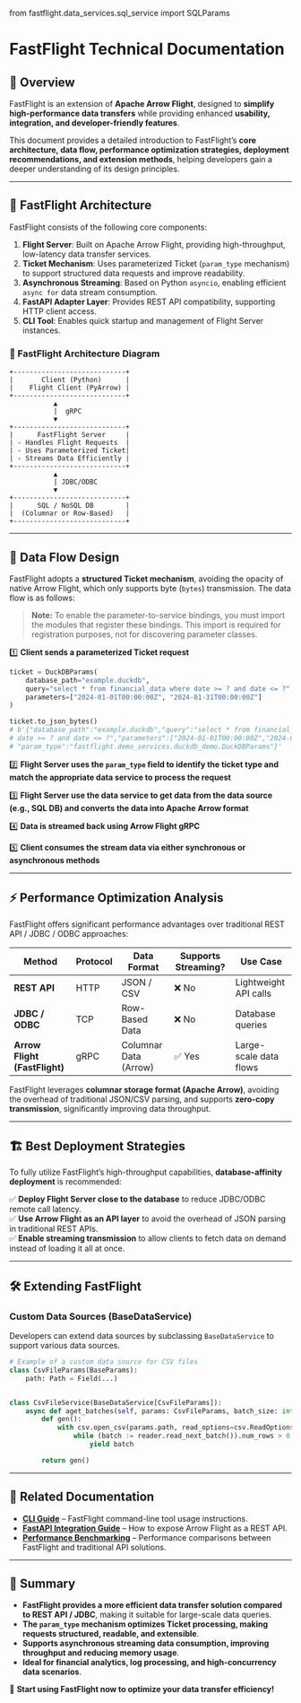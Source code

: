 from fastflight.data_services.sql_service import SQLParams

# **FastFlight Technical Documentation**

## **📌 Overview**

FastFlight is an extension of **Apache Arrow Flight**, designed to **simplify high-performance data transfers** while
providing enhanced **usability, integration, and developer-friendly features**.

This document provides a detailed introduction to FastFlight’s **core architecture, data flow, performance optimization
strategies, deployment recommendations, and extension methods**, helping developers gain a deeper understanding of its
design principles.

---

## **🚀 FastFlight Architecture**

FastFlight consists of the following core components:

1. **Flight Server**: Built on Apache Arrow Flight, providing high-throughput, low-latency data transfer services.
2. **Ticket Mechanism**: Uses parameterized Ticket (`param_type` mechanism) to support structured data requests and
   improve
   readability.
3. **Asynchronous Streaming**: Based on Python `asyncio`, enabling efficient `async for` data stream consumption.
4. **FastAPI Adapter Layer**: Provides REST API compatibility, supporting HTTP client access.
5. **CLI Tool**: Enables quick startup and management of Flight Server instances.

### **🔹 FastFlight Architecture Diagram**

```text
+----------------------------+
|       Client (Python)      |
|    Flight Client (PyArrow) |
+----------------------------+
           ▲
           |  gRPC
           ▼
+----------------------------+
|      FastFlight Server     |
| - Handles Flight Requests  |
| - Uses Parameterized Ticket|
| - Streams Data Efficiently |
+----------------------------+
           ▲
           | JDBC/ODBC
           ▼
+----------------------------+
|      SQL / NoSQL DB        |
|  (Columnar or Row-Based)   |
+----------------------------+
```

---

## **🔀 Data Flow Design**

FastFlight adopts a **structured Ticket mechanism**, avoiding the opacity of native Arrow Flight, which only supports
byte (`bytes`) transmission. The data flow is as follows:

> **Note:** To enable the parameter-to-service bindings, you must import the modules that register these bindings. This
> import is required for registration purposes, not for discovering parameter classes.

1️⃣ **Client sends a parameterized Ticket request**

```python
ticket = DuckDBParams(
    database_path="example.duckdb",
    query="select * from financial_data where date >= ? and date <= ?",
    parameters=["2024-01-01T00:00:00Z", "2024-01-31T00:00:00Z"]
)

ticket.to_json_bytes()
# b'{"database_path":"example.duckdb","query":"select * from financial_data where 
# date >= ? and date <= ?","parameters":["2024-01-01T00:00:00Z","2024-01-31T00:00:00Z"],
# "param_type":"fastflight.demo_services.duckdb_demo.DuckDBParams"}'

```

2️⃣ **Flight Server uses the `param_type` field to identify the ticket type and match the appropriate data service to
process
the request**

3️⃣ **Flight Server use the data service to get data from the data source (e.g., SQL DB) and converts the data into
Apache Arrow format**

4️⃣ **Data is streamed back using Arrow Flight gRPC**

5️⃣ **Client consumes the stream data via either synchronous or asynchronous methods**

---

## **⚡ Performance Optimization Analysis**

FastFlight offers significant performance advantages over traditional REST API / JDBC / ODBC approaches:

| Method                        | Protocol | Data Format           | Supports Streaming? | Use Case               |
|-------------------------------|----------|-----------------------|---------------------|------------------------|
| **REST API**                  | HTTP     | JSON / CSV            | ❌ No                | Lightweight API calls  |
| **JDBC / ODBC**               | TCP      | Row-Based Data        | ❌ No                | Database queries       |
| **Arrow Flight (FastFlight)** | gRPC     | Columnar Data (Arrow) | ✅ Yes               | Large-scale data flows |

FastFlight leverages **columnar storage format (Apache Arrow)**, avoiding the overhead of traditional JSON/CSV parsing,
and supports **zero-copy transmission**, significantly improving data throughput.

---

## **🏗️ Best Deployment Strategies**

To fully utilize FastFlight’s high-throughput capabilities, **database-affinity deployment** is recommended:

✅ **Deploy Flight Server close to the database** to reduce JDBC/ODBC remote call latency.  
✅ **Use Arrow Flight as an API layer** to avoid the overhead of JSON parsing in traditional REST APIs.  
✅ **Enable streaming transmission** to allow clients to fetch data on demand instead of loading it all at once.

---

## **🛠 Extending FastFlight**

### **Custom Data Sources (BaseDataService)**

Developers can extend data sources by subclassing `BaseDataService` to support various data sources.

```python
# Example of a custom data source for CSV files
class CsvFileParams(BaseParams):
    path: Path = Field(...)


class CsvFileService(BaseDataService[CsvFileParams]):
    async def aget_batches(self, params: CsvFileParams, batch_size: int | None = None) -> AsyncIterable[pa.RecordBatch]:
        def gen():
            with csv.open_csv(params.path, read_options=csv.ReadOptions(block_size=batch_size)) as reader:
                while (batch := reader.read_next_batch()).num_rows > 0:
                    yield batch

        return gen()
```

---

## **📖 Related Documentation**

- **[CLI Guide](./CLI_USAGE.md)** – FastFlight command-line tool usage instructions.
- **[FastAPI Integration Guide](./fastapi/README.md)** – How to expose Arrow Flight as a REST API.
- **[Performance Benchmarking](./docs/BENCHMARK.md)** – Performance comparisons between FastFlight and traditional API
  solutions.

---

## **📌 Summary**

- **FastFlight provides a more efficient data transfer solution compared to REST API / JDBC**, making it suitable for
  large-scale data queries.
- **The `param_type` mechanism optimizes Ticket processing, making requests structured, readable, and extensible**.
- **Supports asynchronous streaming data consumption, improving throughput and reducing memory usage**.
- **Ideal for financial analytics, log processing, and high-concurrency data scenarios**.

🚀 **Start using FastFlight now to optimize your data transfer efficiency!**
